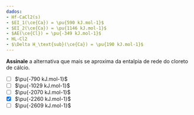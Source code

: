 ```yaml
---
dados:
- Hf-CaCl2(s)
- $EI_1(\ce{Ca}) = \pu{590 kJ.mol-1}$
- $EI_2(\ce{Ca}) = \pu{1146 kJ.mol-1}$
- $AE(\ce{Cl}) = \pu{-349 kJ.mol-1}$
- HL-Cl2
- $\Delta H_\text{sub}(\ce{Ca}) = \pu{190 kJ.mol-1}$
---
```


**Assinale** a alternativa que mais se aproxima da entalpia de rede do cloreto de cálcio.

- [ ] $\pu{-790 kJ.mol-1}$
- [ ] $\pu{-1029 kJ.mol-1}$
- [ ] $\pu{-2070 kJ.mol-1}$
- [x] $\pu{-2260 kJ.mol-1}$
- [ ] $\pu{-2609 kJ.mol-1}$
